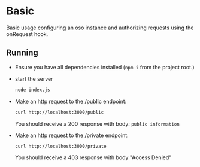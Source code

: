 # Basic

Basic usage configuring an oso instance and authorizing requests using the onRequest hook.

## Running

- Ensure you have all dependencies installed (`npm i` from the project root.)

- start the server

    ```sh
    node index.js
    ```

- Make an http request to the /public endpoint:

    ```sh
    curl http://localhost:3000/public
    ```

    You should receive a 200 response with body: `public information`

- Make an http request to the /private endpoint:

    ```sh
    curl http://localhost:3000/private
    ```

    You should receive a 403 response with body "Access Denied"
